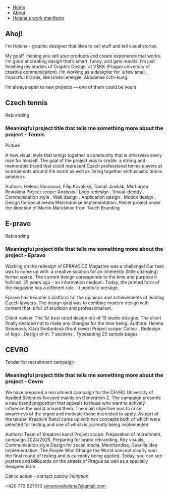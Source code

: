 - [Home](index.md)
- [About](about.md)
- [Helena's work manifesto](helen's-work-manifesto)

## Ahoj!

I'm Helena - graphic designer that likes to sell stuff and tell visual stories. 

My goal? Helping you sell your products and create experience that works. I’m good at creating design that’s smart, funny, and gets results.
I’m just finishing my studies of Graphic Design  at VŠKK (Prague university of creative communication). I’m working as a designer for  a few small, impactful brands, like Umění energie, Akademie čchi-kung.

I’m always open to new projects
— one of them could be yours.

## Czech tennis

Rebranding
### Meaningful project title that tells me something more about the project - Tennis

Picture

A new visual style that brings together a community that is otherwise every man for himself. The goal of the project was to create  a strong and memorable brand that could represent Czech professional tennis players at tournaments around the world as well as  bring together enthusiastic tennis amateurs.

Authors: Helena Simonová, Filip Kovalský, Tomáš Jindrák, Marharyta Reviakina
Project scope: Analysis . Logo redesign . Visual identity . Communication style . Web design . Application design  .  Motion design . Design for social media Merchandise
Implementation: Atelier project under the direction of Martin Marušinec from Touch Branding 

## E-pravo

Rebranding
### Meaningful project title that tells me something more about the project - Epravo

Working on the redesign of EPRAVO.CZ Magazine was a challenge! Our task was to come up with  a creative solution for an inherently (little changing) formal space. The current design corresponds to the time and purpose it fulfilled  25 years ago - an information medium. Today, the printed form of the magazine has a different role.  It points to prestige. 

Epravo has become a platform for the opinions and achievements of leading Czech lawyers. The design goal was to combine modern design with content that is full of erudition and professionalism.

Client review: The 1st best rated design out of 10 studio designs. The client finally decided not to make any changes for the time being.
Authors: Helena Simonová, Klára Svobodová (front cover)
Project scope: Colour . Redesign of logo . Design of m. 7 sections . Typesetting 25 sample pages

## CEVRO

Tender for recruitment campaign
### Meaningful project title that tells me something more about the project - Cevro

We have prepared a recruitment campaign for the CEVRO University of Applied Sciences focused mainly on Generation Z. The campaign presents  a new brand proposition that appeals to those who want to actively influence the world around them. The main objective was to raise awareness of the brand and motivate those interested to apply. As part of the tender, Kreativní Kancl came up with two concepts both of which were selected for testing and one of which is currently being implemented.

Authors: Team of Kreativní kancl
Project scope: Preparation of recruitment, campaign 2024/2025, Preparing for brand rebranding, Key visuals, Communication style Design for social media, Merchandise, Guerilla idea
Implementation: The People Who Change the World concept clearly won the final round of testing and is currently being applied. Today, you can see posters and billboards on the streets of Prague as well as a specially designed tram.


Call to action - contact
*catchy invitation*

+420 773 521 510
simonovahelena7@gmail.com
